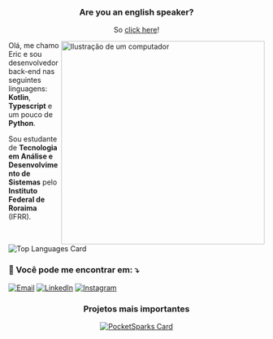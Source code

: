 <div align="center">

### Are you an english speaker?

So [click here](./README.md)!
</div>

<img
  align="right"
  src="https://raw.githubusercontent.com/MicaelliMedeiros/micaellimedeiros/master/image/computer-illustration.png"
  alt="Ilustração de um computador"
  min-width="400px"
  max-width="400px"
  width="400px"
/>

Olá, me chamo Eric e sou desenvolvedor back-end nas seguintes linguagens: **Kotlin**,
**Typescript** e um pouco de **Python**.

Sou estudante de **Tecnologia em Análise e Desenvolvimento de Sistemas** pelo **Instituto Federal de Roraima** (IFRR).

![Top Languages Card](https://github-readme-stats.vercel.app/api/top-langs/?username=freitaseric&size_weight=0.5&count_weight=0.5&langs_count=4&layout=compact&theme=onedark&hide=html,css,cmake,scss,javascript)

### 💌 Você pode me encontrar em: ⤵️

[![Email](https://img.shields.io/badge/-Email-FF0000?style=flat-square&labelColor=FF0000&logo=gmail&logoColor=white)](mailto:ericfreitas371@gmail.com)
[![LinkedIn](https://img.shields.io/badge/-LinkedIn-0e76a8?style=flat-square&logo=linkedin&logoColor=white)](https://www.linkedin.com/in/eric-freitas-aa442a342/)
[![Instagram](https://img.shields.io/badge/-Instagram-DF0174?style=flat-square&labelColor=DF0174&logo=instagram&logoColor=white)](https://www.instagram.com/fr.eriic/profilecard/?igsh=ejVhdjNqOWRmcWl5)

<div align="center">

### Projetos mais importantes

[![PocketSparks Card](https://github-readme-stats.vercel.app/api/pin/?username=freitaseric&repo=pocketsparks&show_owner=true&theme=onedark)](https://github.com/freitaseric/pocketsparks)

</div>
